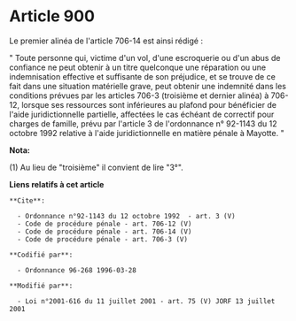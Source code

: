 # Article 900

Le premier alinéa de l'article 706-14 est ainsi rédigé : 

" Toute personne qui, victime d'un vol, d'une escroquerie ou d'un abus de confiance ne peut obtenir à un titre quelconque une
réparation ou une indemnisation effective et suffisante de son préjudice, et se trouve de ce fait dans une situation
matérielle grave, peut obtenir une indemnité dans les conditions prévues par les articles 706-3 (troisième et dernier alinéa)
à 706-12, lorsque ses ressources sont inférieures au plafond pour bénéficier de l'aide juridictionnelle partielle, affectées
le cas échéant de correctif pour charges de famille, prévu par l'article 3 de l'ordonnance n° 92-1143 du 12 octobre 1992
relative à l'aide juridictionnelle en matière pénale à Mayotte. "

**Nota:**

(1) Au lieu de "troisième" il convient de lire "3°".

**Liens relatifs à cet article**

	**Cite**:

	  - Ordonnance n°92-1143 du 12 octobre 1992  - art. 3 (V)
	  - Code de procédure pénale - art. 706-12 (V)
	  - Code de procédure pénale - art. 706-14 (V)
	  - Code de procédure pénale - art. 706-3 (V)

	**Codifié par**:

	  - Ordonnance 96-268 1996-03-28

	**Modifié par**:

	  - Loi n°2001-616 du 11 juillet 2001 - art. 75 (V) JORF 13 juillet 2001
